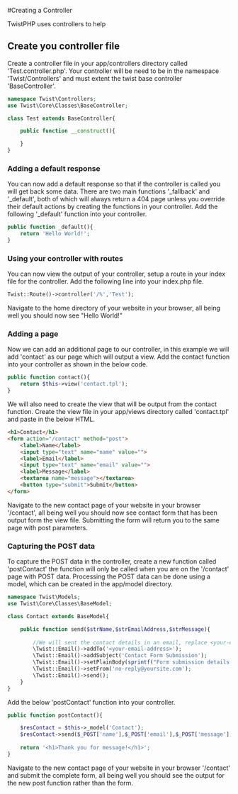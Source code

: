 #Creating a Controller

TwistPHP uses controllers to help

## Create you controller file

Create a controller file in your app/controllers directory called 'Test.controller.php'. Your controller will be need to be in the namespace 'Twist/Controllers' and must extent the twist base controller 'BaseController'.

```php
namespace Twist\Controllers;
use Twist\Core\Classes\BaseController;

class Test extends BaseController{

	public function __construct(){

	}
}
```

### Adding a default response

You can now add a default response so that if the controller is called you will get back some data. There are two main functions '_fallback' and '_default', both of which will always return a 404 page unless you override their default actions by creating the functions in your controller.
Add the following '_default' function into your controller.

```php
public function _default(){
	return 'Hello World!';
}
```

### Using your controller with routes

You can now view the output of your controller, setup a route in your index file for the controller. Add the following line into your index.php file.

```php
Twist::Route()->controller('/%','Test');
```

Navigate to the home directory of your website in your browser, all being well you should now see "Hello World!"


### Adding a page

Now we can add an additional page to our controller, in this example we will add 'contact' as our page which will output a view. Add the contact function into your controller as shown in the below code.

```php
public function contact(){
	return $this->view('contact.tpl');
}
```

We will also need to create the view that will be output from the contact function. Create the view file in your app/views directory called 'contact.tpl' and paste in the below HTML.

```html
<h1>Contact</h1>
<form action="/contact" method="post">
	<label>Name</label>
	<input type="text" name="name" value="">
	<label>Email</label>
    <input type="text" name="email" value="">
    <label>Message</label>
    <textarea name="message"></textarea>
    <button type="submit">Submit</button>
</form>
```

Navigate to the new contact page of your website in your browser '/contact', all being well you should now see contact form that has been output form the view file. Submitting the form will return you to the same page with post parameters.

### Capturing the POST data

To capture the POST data in the controller, create a new function called 'postContact' the function will only be called when you are on the '/contact' page with POST data.
Processing the POST data can be done using a model, which can be created in the app/model directory.

```php
namespace Twist\Models;
use Twist\Core\Classes\BaseModel;

class Contact extends BaseModel{

	public function send($strName,$strEmailAddress,$strMessage){
		
		//We will sent the contact details in an email, replace <your-email-address> with your full email address.
		\Twist::Email()->addTo('<your-email-address>');
		\Twist::Email()->addSubject('Contact Form Submission');
		\Twist::Email()->setPlainBody(sprintf("Form submission details:\nName: %s\nEmail: %s\nMessage: %s",$strName,$strEmailAddress,$strMessage));
		\Twist::Email()->setFrom('no-reply@yoursite.com');
		\Twist::Email()->send();
	}
}
```

Add the below 'postContact' function into your controller.

```php
public function postContact(){

	$resContact = $this->_model('Contact');
	$resContact->send($_POST['name'],$_POST['email'],$_POST['message']);
	
	return '<h1>Thank you for message!</h1>';
}
```

Navigate to the new contact page of your website in your browser '/contact' and submit the complete form, all being well you should see the output for the new post function rather than the form.